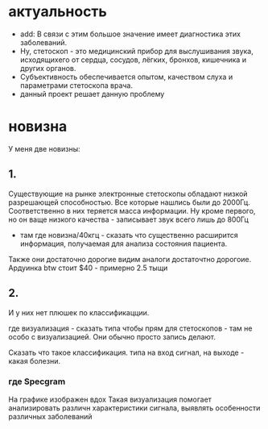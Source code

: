 # актуальность
- add: В связи с этим большое значение имеет диагностика этих заболеваний.
-  Ну, стетоскоп - это медицинский прибор для выслушивания звука, исходящихего от сердца, сосудов, лёгких, бронхов, кишечника и других органов. 
- Субъективность обеспечивается опытом, качеством слуха и параметрами стетоскопа врача.
- данный проект решает данную проблему

# новизна
У меня две новизны:

## 1.
Существующие на рынке электронные стетоскопы обладают низкой разрешающей способностью. Все которые нашлись были до 2000Гц. Соответственно в них теряется масса информации.  Ну кроме первого, но он ваще низкого качества - записывает звук всего лишь до 800Гц

- там где новизна/40кгц - сказать что существенно расширится информация, получаемая для анализа состояния пациента. 

Также они достаточно дорогие видим аналоги достаточтно дорогоие.
Ардуинка btw стоит $40 - примерно 2.5 тыщи


## 2.
И у них нет плюшек по классификацции.

где визуализация - сказать типа чтобы прям для стетоскопов - там не особо с визуализацией. Они обычно просто запись делают.

Сказать что такое классификация. типа на вход сигнал, на выходе - какая болезни.

### где Specgram
На графике изображен вдох
Такая визуализация помогает анализировать различн характеристики сигнала, выявлять особенности различных заболеваний


